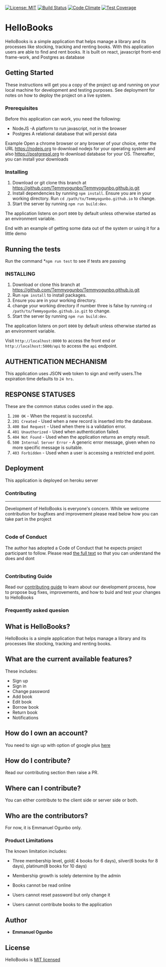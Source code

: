 
[![License: MIT](https://img.shields.io/badge/License-MIT-yellow.svg)](https://opensource.org/licenses/MIT)
[![Build Status](https://travis-ci.org/Temmyogunbo/Temmyogunbo.github.io.svg?branch=development)](https://travis-ci.org/Temmyogunbo/Temmyogunbo.github.io)
[![Code Climate](https://codeclimate.com/github/codeclimate/codeclimate/badges/gpa.svg)](https://codeclimate.com/github/codeclimate/codeclimate)
[![Test Coverage](https://codeclimate.com/github/codeclimate/codeclimate/badges/coverage.svg?branch=development)](https://codeclimate.com/github/codeclimate/codeclimate/coverage)
# HelloBooks

HelloBooks is a simple application that helps manage a library and its processes like stocking, tracking and renting books. With this application users are able to find and rent books. It is built on react, javascript front-end frame-work, and Postgres as database

## Getting Started

These instructions will get you a copy of the project up and running on your local machine for development and testing purposes. See deployment for notes on how to deploy the project on a live system.

### Prerequisites

Before this application can work, you need the following:
- NodeJS -A platform to run javascript, not in the browser
- Postgres A relational database that will persist data

Example
Open a chrome browser or any browser of your choice, enter the URL https://nodejs.org to download nodejs for your operating system and also https://postgresql.org to download database for your OS. Thereafter, you can install your downloads

### Installing

1. Download or git clone this branch at https://github.com/Temmyogunbo/Temmyogunbo.github.io.git
2. Install dependencies by running `npm install`. Ensure you are in your working directory. Run `cd /path/to/Temmyogunbo.github.io` to change.
3. Start the server by running `npm run build:dev`.

The application listens on port `8000` by default unless otherwise started as an environment variable.

End with an example of getting some data out of the system or using it for a little demo

## Running the tests
Run the command
*`npm run test` to see if tests are passing

### INSTALLING
1. Download or clone this branch at https://github.com/Temmyogunbo/Temmyogunbo.github.io.git
2. Run `npm install` to install packages. 
3. Ensure you are in your working directory.
4. change your working directory if number three is false by running `cd /path/to/Temmyogunbo.github.io.git` to change.
3. Start the server by running `npm run build:dev`.

The application listens on port `8000` by default unless otherwise started as an environment variable.

Visit `http://localhost:8000` to access the front end or `http://localhost:5000/api` to access the `api` endpoint.

## AUTHENTICATION MECHANISM
This application uses JSON web token to sign and verify users.The expiration time defaults to `24 hrs`.

## RESPONSE STATUSES
These are the common status codes used in the app.

1. `200 OK` - When the request is succesful.
2. `201 Created` - Used when a new record is inserted into the database.
3. `400 Bad Request` - Used when there is a validation error.
4. `401 Unauthorized` - Used when authentication failed.
5. `404 Not Found` - Used when the application returns an empty result.
6. `500 Internal Server Error` - A generic error message, given when no more specific message is suitable.
7. `403 Forbidden` - Used when a user is accessing a restricted end point.

## Deployment
This application is deployed on heroku server

### Contributing
------------------------------------------------------

Development of HelloBooks is everyone's concern. While we welcome contribution for bugfixes and improvement please read below how you can take part in the project

# <h3> Code of Conduct
The author has adopted a Code of Conduct that he expects project participant to follow. Please read [the full text](https://github.com/Temmyogunbo/Temmyogunbo.github.io/blob/bug/153845835/implement-feedback-from-LF/CODE_OF_CONDUCT.md) so that you can understand the does and dont

# <h3>Contributing Guide

Read our [contributing guide](https://github.com/Temmyogunbo/Temmyogunbo.github.io/blob/bug/153845835/implement-feedback-from-LF/CONTRIBUTING.md) to learn about our development process, how to propose bug fixes, improvements, and how to buid and test your changes to HelloBooks

### Frequently asked quesion

## What is HelloBooks?
HelloBooks is a simple application that helps manage a library and its processes like stocking, tracking and renting books.

## What are the current available features?
These includes: 
* Sign up
* Sign in
* Change password
* Add book
* Edit book
* Borrow book
* Return book
* Notifications

## How do I own an account?
You need to sign up with option of google plus [here](https://emmanuelhellobooks.herokuapp.com/signup)

## How do I contribute?
Read our contributing section then raise a PR.

## Where can I contribute?
You can either contribute to the client side or server side or both.

## Who are the contributors?
For now, it is Emmanuel Ogunbo only.

### Product Limitations

The known limitation includes:
* Three membership level, gold( 4 books for 6 days), silver(6 books for 8 days), platinum(8 books for 10 days)

* Membership growth is solely determine by the admin

* Books cannot be read online

*  Users cannot reset password but only change it

* Users cannot contribute books to the application

## Author

* **Emmanuel Ogunbo** 

## License

HelloBooks is  [MIT licensed](https://github.com/Temmyogunbo/Temmyogunbo.github.io/blob/bug/153845835/implement-feedback-from-LF/LICENSE) 


